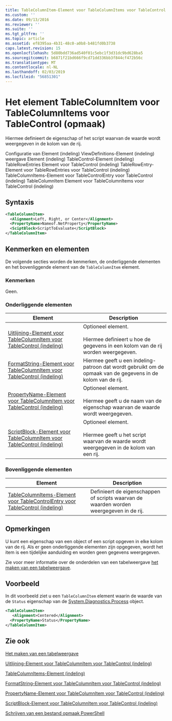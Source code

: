 ```yaml
---
title: TableColumnItem-Element voor TableColumnItems voor TableControl (indeling) | Microsoft Docs
ms.custom: ''
ms.date: 09/13/2016
ms.reviewer: ''
ms.suite: ''
ms.tgt_pltfrm: ''
ms.topic: article
ms.assetid: ef8395aa-4b31-48c0-a0b8-b481fd0b3738
caps.latest.revision: 15
ms.openlocfilehash: 5d80bdd736ad540f01c5ebc1f3d31dc9bd628ba5
ms.sourcegitcommit: b6871f21bd666f9cd71dd336bb3f844cf472b56c
ms.translationtype: MT
ms.contentlocale: nl-NL
ms.lasthandoff: 02/03/2019
ms.locfileid: "56851301"
---
```

# <a name="tablecolumnitem-element-for-tablecolumnitems-for-tablecontrol-format"></a>Het element TableColumnItem voor TableColumnItems voor TableControl (opmaak)

Hiermee definieert de eigenschap of het script waarvan de waarde wordt weergegeven in de kolom van de rij.

Configuratie van Element (indeling) ViewDefinitions-Element (indeling) weergave Element (indeling) TableControl-Element (indeling) TableRowEntries Element voor TableControl (indeling) TableRowEntry-Element voor TableRowEntries voor TableControl (indeling) TableColumnItems-Element voor TableControlEntry voor TableControl (indeling) TableColumnItem Element voor TableColumnItems voor TableControl (indeling)

## <a name="syntax"></a>Syntaxis

```xml
<TableColumnItem>
  <Alignment>Left, Right, or Center</Alignment>
  <PropertyName>Nameof.NetProperty</PropertyName>
  <SciptBlock>ScriptToEvaluate</ScriptBlock>
</TableColumnItem>
```

## <a name="attributes-and-elements"></a>Kenmerken en elementen

De volgende secties worden de kenmerken, de onderliggende elementen en het bovenliggende element van de `TableColumnItem` element.

### <a name="attributes"></a>Kenmerken

Geen.

### <a name="child-elements"></a>Onderliggende elementen

|Element|Description|
|-------------|-----------------|
|[Uitlijning-Element voor TableColumnItem voor TableControl (indeling)](./alignment-element-for-tablecolumnitem-for-tablecontrol-format.md)|Optioneel element.<br /><br /> Hiermee definieert u hoe de gegevens in een kolom van de rij worden weergegeven.|
|[FormatString-Element voor TableColumnItem voor TableControl (indeling)](./formatstring-element-for-tablecolumnitem-for-tablecontrol-format.md)|Hiermee geeft u een indeling-patroon dat wordt gebruikt om de opmaak van de gegevens in de kolom van de rij.|
|[PropertyName-Element voor TableColumnItem voor TableControl (indeling)](./propertyname-element-for-tablecolumnitem-for-tablecontrol-format.md)|Optioneel element.<br /><br /> Hiermee geeft u de naam van de eigenschap waarvan de waarde wordt weergegeven.|
|[ScriptBlock-Element voor TableColumnItem voor TableControl (indeling)](./scriptblock-element-for-tablecolumnitem-for-tablecontrol-format.md)|Optioneel element.<br /><br /> Hiermee geeft u het script waarvan de waarde wordt weergegeven in de kolom van een rij.|

### <a name="parent-elements"></a>Bovenliggende elementen

|Element|Description|
|-------------|-----------------|
|[TableColumnItems-Element voor TableControlEntry voor TableControl (indeling)](./tablecolumnitems-element-for-tablerowentry-for-tablecontrol-format.md)|Definieert de eigenschappen of scripts waarvan de waarden worden weergegeven in de rij.|

## <a name="remarks"></a>Opmerkingen

U kunt een eigenschap van een object of een script opgeven in elke kolom van de rij. Als er geen onderliggende elementen zijn opgegeven, wordt het item is een tijdelijke aanduiding en worden geen gegevens weergegeven.

Zie voor meer informatie over de onderdelen van een tabelweergave [het maken van een tabelweergave](./creating-a-table-view.md).

## <a name="example"></a>Voorbeeld

In dit voorbeeld ziet u een `TableColumnItem` element waarin de waarde van de `Status` eigenschap van de [System.Diagnostics.Process](/dotnet/api/System.Diagnostics.Process) object.

```xml
<TableColumnItem>
   <Alignment>Centered</Alignment>
  <PropertyName>Status</PropertyName>
</TableColumnItem>

```

## <a name="see-also"></a>Zie ook

[Het maken van een tabelweergave](./creating-a-table-view.md)

[Uitlijning-Element voor TableColumnItem voor TableControl (indeling)](./alignment-element-for-tablecolumnitem-for-tablecontrol-format.md)

[TableColumnItems-Element (indeling)](./tablecolumnitems-element-for-tablerowentry-for-tablecontrol-format.md)

[FormatString-Element voor TableColumnItem voor TableControl (indeling)](./formatstring-element-for-tablecolumnitem-for-tablecontrol-format.md)

[PropertyName-Element voor TableColumnItem voor TableControl (indeling)](./propertyname-element-for-tablecolumnitem-for-tablecontrol-format.md)

[ScriptBlock-Element voor TableColumnItem voor TableControl (indeling)](./scriptblock-element-for-tablecolumnitem-for-tablecontrol-format.md)

[Schrijven van een bestand opmaak PowerShell](./writing-a-powershell-formatting-file.md)
